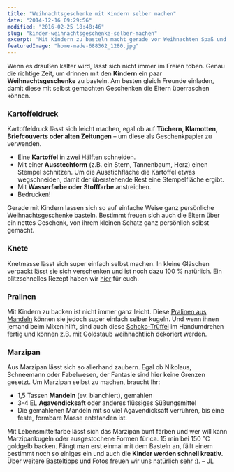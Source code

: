 ```yaml
---
title: "Weihnachtsgeschenke mit Kindern selber machen"
date: "2014-12-16 09:29:56"
modified: "2016-02-25 18:48:46"
slug: "kinder-weihnachtsgeschenke-selber-machen"
excerpt: "Mit Kindern zu basteln macht gerade vor Weihnachten Spaß und ganz nebenbei entstehen einige Geschenke. Ein paar Tipps, wie die Kleinen beschäftigt werden können, findet Ihr bei uns."
featuredImage: "home-made-688362_1280.jpg"
---
```


Wenn es draußen kälter wird, lässt sich nicht immer im Freien toben. Genau die richtige Zeit, um drinnen mit den **Kindern** ein paar **Weihnachtsgeschenke** zu basteln. Am besten gleich Freunde einladen, damit diese mit selbst gemachten Geschenken die Eltern überraschen können.

### Kartoffeldruck

Kartoffeldruck lässt sich leicht machen, egal ob auf **Tüchern, Klamotten, Briefcouverts oder alten Zeitungen** – um diese als Geschenkpapier zu verwenden.

*   Eine **Kartoffel** in zwei Hälften schneiden.
*   Mit einer **Ausstechform** (z.B. ein Stern, Tannenbaum, Herz) einen Stempel schnitzen. Um die Ausstichfläche die Kartoffel etwas wegschneiden, damit der überstehende Rest eine Stempelfläche ergibt.
*   Mit **Wasserfarbe oder Stofffarbe** anstreichen.
*   Bedrucken!

Gerade mit Kindern lassen sich so auf einfache Weise ganz persönliche Weihnachtsgeschenke basteln. Bestimmt freuen sich auch die Eltern über ein nettes Geschenk, von ihrem kleinen Schatz ganz persönlich selbst gemacht.

### Knete

Knetmasse lässt sich super einfach selbst machen. In kleine Gläschen verpackt lässt sie sich verschenken und ist noch dazu 100 % natürlich. Ein blitzschnelles Rezept haben wir [hier](https://www.veganblatt.com/diy-knetmasse) für euch.

### Pralinen

Mit Kindern zu backen ist nicht immer ganz leicht. Diese [Pralinen aus Mandeln](https://www.veganblatt.com/mandel-pralinen) können sie jedoch super einfach selber kugeln. Und wenn ihnen jemand beim Mixen hilft, sind auch diese [Schoko-Trüffel](https://www.veganblatt.com/schoko-trueffel) im Handumdrehen fertig und können z.B. mit Goldstaub weihnachtlich dekoriert werden.

### Marzipan

Aus Marzipan lässt sich so allerhand zaubern. Egal ob Nikolaus, Schneemann oder Fabelwesen, der Fantasie sind hier keine Grenzen gesetzt. Um Marzipan selbst zu machen, braucht Ihr:

*   1,5 Tassen **Mandeln** (ev. blanchiert), gemahlen
*   3-4 EL **Agavendicksaft** oder anderes flüssiges Süßungsmittel
*   Die gemahlenen Mandeln mit so viel Agavendicksaft verrühren, bis eine feste, formbare Masse entstanden ist.

Mit Lebensmittelfarbe lässt sich das Marzipan bunt färben und wer will kann Marzipankugeln oder ausgestochene Formen für ca. 15 min bei 150 °C goldgelb backen. Fängt man erst einmal mit dem Basteln an, fällt einem bestimmt noch so einiges ein und auch die **Kinder werden schnell kreativ**. Über weitere Basteltipps und Fotos freuen wir uns natürlich sehr :). – JL